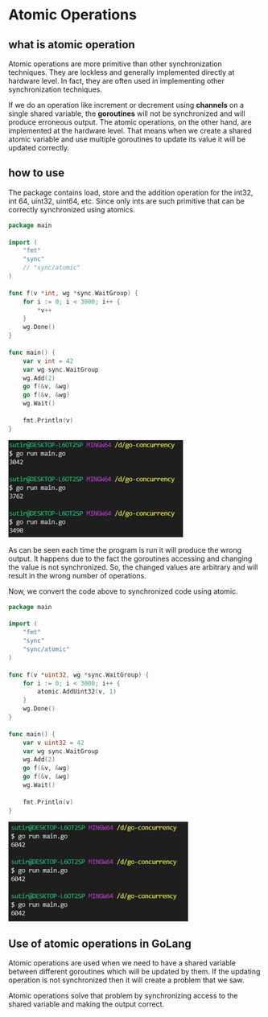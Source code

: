 # Atomic Operations

## what is atomic operation

Atomic operations are more primitive than other synchronization techniques. They are lockless and generally implemented directly at hardware level. In fact, they are often used in implementing other synchronization techniques.

If we do an operation like increment or decrement using **channels** on a single shared variable, the **goroutines** will not be synchronized and will produce erroneous output. The atomic operations, on the other hand, are implemented at the hardware level. That means when we create a shared atomic variable and use multiple goroutines to update its value it will be updated correctly.

## how to use

The package contains load, store and the addition operation for the int32, int 64, uint32, uint64, etc. Since only ints are such primitive that can be correctly synchronized using atomics.

```go
package main

import (
    "fmt"
    "sync"
    // "sync/atomic"
)

func f(v *int, wg *sync.WaitGroup) {
    for i := 0; i < 3000; i++ {
        *v++
    }
    wg.Done()
}

func main() {
    var v int = 42
    var wg sync.WaitGroup
    wg.Add(2)
    go f(&v, &wg)
    go f(&v, &wg)
    wg.Wait()

    fmt.Println(v)
}

```

![31](../Image/golang/31.jpeg)

As can be seen each time the program is run it will produce the wrong output. It happens due to the fact the goroutines accessing and changing the value is not synchronized. So, the changed values are arbitrary and will result in the wrong number of operations.

Now, we convert the code above to synchronized code using atomic.

```go
package main

import (
    "fmt"
    "sync"
    "sync/atomic"
)

func f(v *uint32, wg *sync.WaitGroup) {
    for i := 0; i < 3000; i++ {
        atomic.AddUint32(v, 1)
    }
    wg.Done()
}

func main() {
    var v uint32 = 42
    var wg sync.WaitGroup
    wg.Add(2)
    go f(&v, &wg)
    go f(&v, &wg)
    wg.Wait()

    fmt.Println(v)
}
```

![32](../Image/golang/32.jpeg)

## Use of atomic operations in GoLang

Atomic operations are used when we need to have a shared variable between different goroutines which will be updated by them. If the updating operation is not synchronized then it will create a problem that we saw.

Atomic operations solve that problem by synchronizing access to the shared variable and making the output correct.